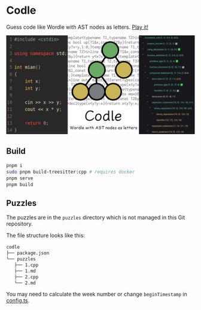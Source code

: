 # Codle

Guess code like Wordle with AST nodes as letters. [Play it!](https://codle.ouuan.moe)

[![preview image](public/images/og-image.png)](https://codle.ouuan.moe)

## Build

```bash
pnpm i
sudo pnpm build-treesitter:cpp # requires docker
pnpm serve
pnpm build
```

## Puzzles

The puzzles are in the `puzzles` directory which is not managed in this Git repository.

The file structure looks like this:

```
codle
├── package.json
└── puzzles
   ├── 1.cpp
   ├── 1.md
   ├── 2.cpp
   └── 2.md
```

You may need to calculate the week number or change `beginTimestamp` in [config.ts](config.ts).
